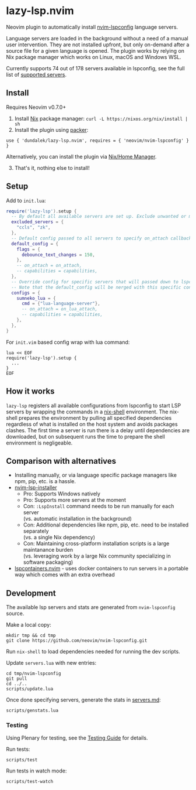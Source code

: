 # lazy-lsp.nvim

Neovim plugin to automatically install [nvim-lspconfig](https://github.com/neovim/nvim-lspconfig) language servers.

Language servers are loaded in the background without a need of a manual user intervention. They are not installed upfront, but only on-demand after a source file for a given language is opened. The plugin works by relying on Nix package manager which works on Linux, macOS and Windows WSL.

Currently supports 74 out of 178 servers available in lspconfig, see the full list of [supported servers](./servers.md).

## Install

Requires Neovim v0.7.0+

1) Install [Nix](https://nixos.org/download.html#nix-quick-install) package manager:  `curl -L https://nixos.org/nix/install | sh`
2) Install the plugin using [packer](https://github.com/wbthomason/packer.nvim):

```
use { 'dundalek/lazy-lsp.nvim', requires = { 'neovim/nvim-lspconfig' } }
```

Alternatively, you can install the plugin via [Nix/Home Manager](./notes.md#install-via-nix%2Fhome-manager).

3) That's it, nothing else to install!

## Setup

Add to `init.lua`:

```lua
require('lazy-lsp').setup {
  -- By default all available servers are set up. Exclude unwanted or misbehaving servers.
  excluded_servers = {
    "ccls", "zk",
  },
  -- Default config passed to all servers to specify on_attach callback and other options.
  default_config = {
    flags = {
      debounce_text_changes = 150,
    },
    -- on_attach = on_attach,
    -- capabilities = capabilities,
  },
  -- Override config for specific servers that will passed down to lspconfig setup.
  -- Note that the default_config will be nerged with this specific configuration so you don't need to specify everything twice.
  configs = {
    sumneko_lua = {
      cmd = {"lua-language-server"},
      -- on_attach = on_lua_attach,
      -- capabilities = capabilities,
    },
  },
}
```

For `init.vim` based config wrap with lua command:
```vim
lua << EOF
require('lazy-lsp').setup {
  ...
}
EOF
```

## How it works

`lazy-lsp` registers all available configurations from lspconfig to start LSP servers by wrapping the commands in a [nix-shell](https://nixos.org/manual/nix/unstable/command-ref/nix-shell.html) environment. The nix-shell prepares the environment by pulling all specified dependencies regardless of what is installed on the host system and avoids packages clashes. The first time a server is run there is a delay until dependencies are downloaded, but on subsequent runs the time to prepare the shell environment is negligeable.

## Comparison with alternatives

- Installing manually, or via language specific package managers like npm, pip, etc. is a hassle.
- [nvim-lsp-installer](https://github.com/williamboman/nvim-lsp-installer)
  - Pro: Supports Windows natively
  - Pro: Supports more servers at the moment
  - Con: `:LspInstall` command needs to be run manually for each server  
    (vs. automatic installation in the background)
  - Con: Additional dependencies like npm, pip, etc. need to be installed separately  
    (vs. a single Nix dependency)
  - Con: Maintaining cross-platform installation scripts is a large maintanance burden  
    (vs. leveraging work by a large Nix community specializing in software packaging)
- [lspcontainers.nvim](https://github.com/lspcontainers/lspcontainers.nvim) - uses docker containers to run servers in a portable way which comes with an extra overhead

## Development

The available lsp servers and stats are generated from `nvim-lspconfig` source.

Make a local copy:
```
mkdir tmp && cd tmp
git clone https://github.com/neovim/nvim-lspconfig.git
```

Run `nix-shell` to load dependencies needed for running the dev scripts.

Update `servers.lua` with new entries:
```
cd tmp/nvim-lspconfig
git pull
cd ../..
scripts/update.lua
```

Once done specifying servers, generate the stats in [servers.md](servers.md):
```
scripts/genstats.lua
```

### Testing

Using Plenary for testing, see the [Testing Guide](https://github.com/nvim-lua/plenary.nvim/blob/master/TESTS_README.md) for details.

Run tests:
```
scripts/test
```

Run tests in watch mode:
```
scripts/test-watch
```
